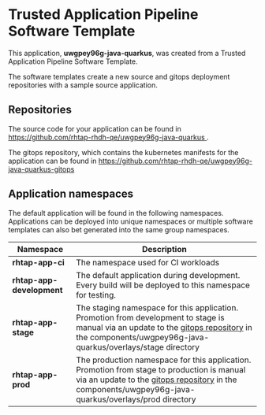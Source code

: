# Trusted Application Pipeline Software Template

This application, **uwgpey96g-java-quarkus**, was created from a Trusted Application Pipeline Software Template.

The software templates create a new source and gitops deployment repositories with a sample source application. 

## Repositories

The source code for your application can be found in [https://github.com/rhtap-rhdh-qe/uwgpey96g-java-quarkus ](https://github.com/rhtap-rhdh-qe/uwgpey96g-java-quarkus ).
 
The gitops repository, which contains the kubernetes manifests for the application can be found in 
[https://github.com/rhtap-rhdh-qe/uwgpey96g-java-quarkus-gitops ](https://github.com/rhtap-rhdh-qe/uwgpey96g-java-quarkus-gitops ) 

## Application namespaces 

The default application will be found in the following namespaces. Applications can be deployed into unique namespaces or multiple software templates can also bet generated into the same group namespaces.  

|  Namespace   |  Description   |  
| -------- | -------- |
| **rhtap-app-ci** | The namespace used for CI workloads |
| **rhtap-app-development** | The default application during development. Every build will be deployed to this namespace for testing. |
| **rhtap-app-stage** | The staging namespace for this application. Promotion from development to stage is manual via an update to the [gitops repository](https://github.com/rhtap-rhdh-qe/uwgpey96g-java-quarkus-gitops ) in the components/uwgpey96g-java-quarkus/overlays/stage directory |
| **rhtap-app-prod** | The production namespace for this application. Promotion from stage to production is manual via an update to the [gitops repository](https://github.com/rhtap-rhdh-qe/uwgpey96g-java-quarkus-gitops ) in the components/uwgpey96g-java-quarkus/overlays/prod directory |